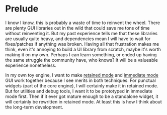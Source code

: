 # Prelude

I know I know, this is probably a waste of time to reinvent the wheel. There are plenty GUI libraries out in the wild that could save me tons of time without reinventing it. But my past experience tells me that these libraries are usually quite heavy, and dependencies mean I will have to wait for fixes/patches if anything was broken. Having all that frustration makes me think, even it's annoying to build a UI library from scratch, maybe it's worth making it on my own. Perhaps I can learn something, or ended up having the same struggle the community have, who knows? It will be a valueable experience nonetheless.

In my own toy engine, I want to make [retained mode](./retained.md) and [immediate mode](./immediate.md) GUI work together because I see merits in both techniques. For punctual widgets (part of the core engine), I will certainly make it in retained mode. But for utilities and debug tools, I want it to be prototyped in immediate mode first. Then if it ever got mature enough to be a standalone widget, it will certainly be rewritten in retained mode. At least this is how I think about the long-term development. 
